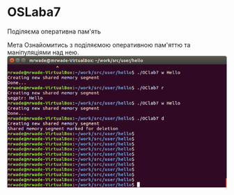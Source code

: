 # OSLaba7
Поділяєма оперативна пам'ять

Мета Ознайомитись з поділяємою оперативною пам'яттю та маніпуляціями над нею.
![](OSLaba7.png)
